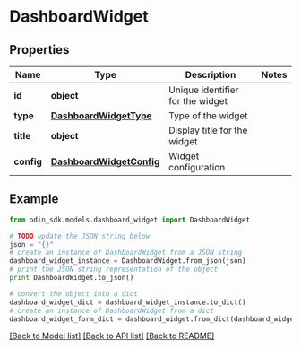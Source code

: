 # DashboardWidget


## Properties

Name | Type | Description | Notes
------------ | ------------- | ------------- | -------------
**id** | **object** | Unique identifier for the widget | 
**type** | [**DashboardWidgetType**](DashboardWidgetType.md) | Type of the widget | 
**title** | **object** | Display title for the widget | 
**config** | [**DashboardWidgetConfig**](DashboardWidgetConfig.md) | Widget configuration | 

## Example

```python
from odin_sdk.models.dashboard_widget import DashboardWidget

# TODO update the JSON string below
json = "{}"
# create an instance of DashboardWidget from a JSON string
dashboard_widget_instance = DashboardWidget.from_json(json)
# print the JSON string representation of the object
print DashboardWidget.to_json()

# convert the object into a dict
dashboard_widget_dict = dashboard_widget_instance.to_dict()
# create an instance of DashboardWidget from a dict
dashboard_widget_form_dict = dashboard_widget.from_dict(dashboard_widget_dict)
```
[[Back to Model list]](../README.md#documentation-for-models) [[Back to API list]](../README.md#documentation-for-api-endpoints) [[Back to README]](../README.md)


